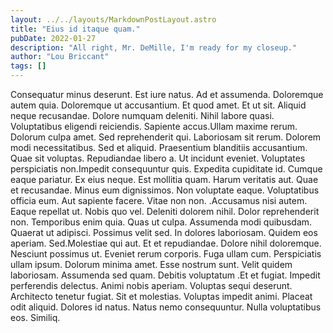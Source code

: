 ```yaml
---
layout: ../../layouts/MarkdownPostLayout.astro
title: "Eius id itaque quam."
pubDate: 2022-01-27
description: "All right, Mr. DeMille, I'm ready for my closeup."
author: "Lou Briccant"
tags: []
---
```


Consequatur minus deserunt. Est iure natus. Ad et assumenda. Doloremque autem quia. Doloremque ut accusantium. Et quod amet. Et ut sit. Aliquid neque recusandae. Dolore numquam deleniti. Nihil labore quasi. Voluptatibus eligendi reiciendis. Sapiente accus.Ullam maxime rerum. Dolorum culpa amet. Sed reprehenderit qui. Laboriosam sit rerum. Dolorem modi necessitatibus. Sed et aliquid. Praesentium blanditiis accusantium. Quae sit voluptas. Repudiandae libero a. Ut incidunt eveniet. Voluptates perspiciatis non.Impedit consequuntur quis. Expedita cupiditate id. Cumque eaque pariatur. Ex eius neque. Est mollitia quam. Harum veritatis aut. Quae et recusandae. Minus eum dignissimos. Non voluptate eaque. Voluptatibus officia eum. Aut sapiente facere. Vitae non non. .Accusamus nisi autem. Eaque repellat ut. Nobis quo vel. Deleniti dolorem nihil. Dolor reprehenderit non. Temporibus enim quia. Quas ut culpa. Assumenda modi quibusdam. Quaerat ut adipisci. Possimus velit sed. In dolores laboriosam. Quidem eos aperiam. Sed.Molestiae qui aut. Et et repudiandae. Dolore nihil doloremque. Nesciunt possimus ut. Eveniet rerum corporis. Fuga ullam cum. Perspiciatis ullam ipsum. Dolorum minima amet. Esse nostrum sunt. Velit quidem laboriosam. Assumenda sed quam. Debitis voluptatum .Et et fugiat. Impedit perferendis delectus. Animi nobis aperiam. Voluptas sequi deserunt. Architecto tenetur fugiat. Sit et molestias. Voluptas impedit animi. Placeat odit aliquid. Dolores id natus. Natus nemo consequuntur. Nulla voluptatibus eos. Similiq.

